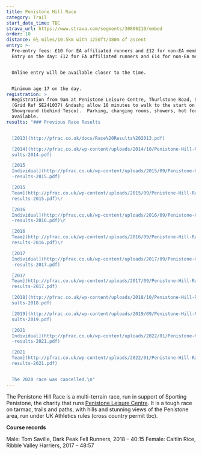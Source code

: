 ```yaml
---
title: Penistone Hill Race
category: Trail
start_date_time: TBC
strava_url: https://www.strava.com/segments/30806210/embed
order: 10
distance: 6½ miles/10.5km with 1250ft/380m of ascent
entry: >-
  Pre-entry fees: £10 for EA affiliated runners and £12 for non-EA members.
  Entry on the day: £12 for EA affiliated runners and £14 for non-EA members.


  Online entry will be available closer to the time.


  Minimum age 17 on the day.
registration: >
  Registration from 9am at Penistone Leisure Centre, Thurlstone Road, S36 9EF
  (Grid Ref SE241037) &ndash; allow 10 minutes to walk to the start on Penistone
  Showground (behind Tesco).  Parking, changing rooms, showers, hot food
  available.
results: "### Previous Race Results


  [2013](http://pfrac.co.uk/docs/Race%20Results%202013.pdf)

  [2014](http://pfrac.co.uk/wp-content/uploads/2014/10/Penistone-Hill-Race-re\
  sults-2014.pdf)

  [2015
  Individual](http://pfrac.co.uk/wp-content/uploads/2015/09/Penistone-Hill-Race\
  -results-2015.pdf)

  [2015
  Team](http://pfrac.co.uk/wp-content/uploads/2015/09/Penistone-Hill-Race-team-\
  results-2015.pdf)\r

  [2016
  Individual](http://pfrac.co.uk/wp-content/uploads/2016/09/Penistone-Hill-Race\
  -results-2016.pdf)\r

  [2016
  Team](http://pfrac.co.uk/wp-content/uploads/2016/09/Penistone-Hill-Race-team-\
  results-2016.pdf)\r

  [2017
  Individual](http://pfrac.co.uk/wp-content/uploads/2017/09/Penistone-Hill-Race\
  -results-2017.pdf)

  [2017
  Team](http://pfrac.co.uk/wp-content/uploads/2017/09/Penistone-Hill-Race-team-\
  results-2017.pdf)

  [2018](http://pfrac.co.uk/wp-content/uploads/2018/10/Penistone-Hill-Race-re\
  sults-2018.pdf)

  [2019](http://pfrac.co.uk/wp-content/uploads/2019/09/Penistone-Hill-Race-re\
  sults-2019.pdf)

  [2021
  Individual](http://pfrac.co.uk/wp-content/uploads/2022/01/Penistone-Hill-Race\
  -results-2021.pdf)

  [2021
  Team](http://pfrac.co.uk/wp-content/uploads/2022/01/Penistone-Hill-Race-team-\
  results-2021.pdf)


  The 2020 race was cancelled.\n"
---
```

The Penistone Hill Race is a multi-terrain race, run in support of Sporting Penistone, the charity that runs [Penistone Leisure Centre](http://www.penistoneleisurecentre.org.uk). It is a tough race on tarmac, trails and paths, with hills and stunning views of the Penistone area, run under UK Athletics rules (cross country permit tbc).

<strong>Course records</strong>

Male: Tom Saville, Dark Peak Fell Runners, 2018 &ndash; 40:15
Female: Caitlin Rice, Ribble Valley Harriers, 2017 &ndash; 48:57